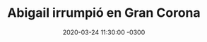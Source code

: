 ---
layout: post
category: Coqueto Escenario
date: 2020-03-24 11:30:00 -0300
title: Abigail irrumpió en Gran Corona
image: https://oceano.uy/api/images/programas/Abrepalabra/lacalle-pou-DAN4422-e1471908087459-775x437.jpg
summary: Lubo analizó lo que dejó un nuevo capítulo en Torre Ejecutiva de Gran Corona, con un Lacalle Pou polémico. Lamentablemente, Abigail Pereira irrumpió en la conferencia con mensajes y gritos profundos
file: https://audios.oceanofm.com/programas/Abrepalabra/20-03-24coquetoescenario.mp3
duration: 28:46
oceanourl: https://oceano.uy/abrepalabra/coqueto-escenario/21215-abigail-irrumpio-en-gran-corona
---